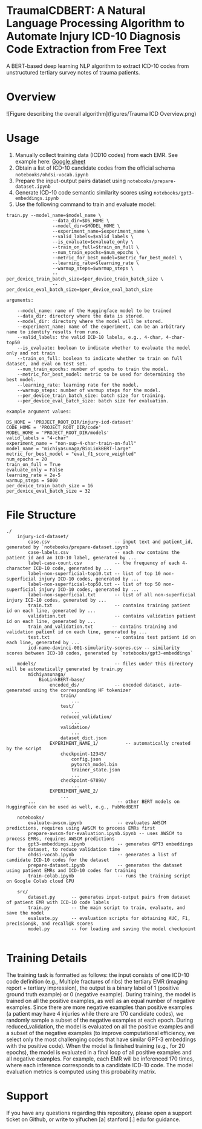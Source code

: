 # TraumaICDBERT: A Natural Language Processing Algorithm to Automate Injury ICD-10 Diagnosis Code Extraction from Free Text 

A BERT-based deep learning NLP algorithm to extract ICD-10 codes from unstructured tertiary survey notes of trauma patients.


# Overview

![Figure describing the overall algorithm](figures/Trauma ICD Overview.png)

# Usage

1. Manually collect training data (ICD10 codes) from each EMR. See example here: [Google sheet](https://docs.google.com/spreadsheets/d/19PKbWvzFohSQhzaMaz9lvfDuOqMZI8ZJM7aqzZ57Xeg/edit?usp=sharing)
2. Obtain a list of ICD-10 candidate codes from the official schema `notebooks/ohdsi-vocab.ipynb`
3. Prepare the input-output pairs dataset using `notebooks/prepare-dataset.ipynb`
4. Generate ICD-10 code semantic similarity scores using `notebooks/gpt3-embeddings.ipynb`
5. Use the following command to train and evaluate model:

```
train.py --model_name=$model_name \
                 --data_dir=$DS_HOME \
                 --model_dir=$MODEL_HOME \
                 --experiment_name=$experiment_name \
                 --valid_labels=$valid_labels \
                 --is_evaluate=$evaluate_only \
                 --train_on_full=$train_on_full \
                 --num_train_epochs=$num_epochs \
                 --metric_for_best_model=$metric_for_best_model \
                 --learning_rate=$learning_rate \
                 --warmup_steps=$warmup_steps \
                 --per_device_train_batch_size=$per_device_train_batch_size \
                 --per_device_eval_batch_size=$per_device_eval_batch_size

arguments:

    --model_name: name of the Huggingface model to be trained
    --data_dir: directory where the data is stored.
    --model_dir: directory where the model will be stored.
    --experiment_name: name of the experiment, can be an arbitrary name to identify results from runs.
    --valid_labels: the valid ICD-10 labels, e.g., 4-char, 4-char-top50
    --is_evaluate: boolean to indicate whether to evaluate the model only and not train
    --train_on_full: boolean to indicate whether to train on full dataset, and eval on test set.
    --num_train_epochs: number of epochs to train the model.
    --metric_for_best_model: metric to be used for determining the best model.
    --learning_rate: learning rate for the model.
    --warmup_steps: number of warmup steps for the model.
    --per_device_train_batch_size: batch size for training.
    --per_device_eval_batch_size: batch size for evaluation.

example argument values:

DS_HOME = 'PROJECT_ROOT_DIR/injury-icd-dataset'
CODE_HOME = 'PROJECT_ROOT_DIR/code'
MODEL_HOME = 'PROJECT_ROOT_DIR/models'
valid_labels = "4-char"
experiment_name = "non-sup-4-char-train-on-full"
model_name = "michiyasunaga/BioLinkBERT-large"
metric_for_best_model = "eval_f1_score_weighted"
num_epochs = 20
train_on_full = True
evaluate_only = False
learning_rate = 2e-5
warmup_steps = 5000
per_device_train_batch_size = 16
per_device_eval_batch_size = 32

```

# File Structure

```
./
    injury-icd-dataset/
        case.csv                        -- input text and patient_id, generated by `notebooks/prepare-dataset.ipynb`
        case-labels.csv                 -- each row contains the patient id and an ICD-10 label, generated by ...
        label-case-count.csv            -- the frequency of each 4-character ICD-10 code, generated by ...
        label-non-superficial-top10.txt -- list of top 10 non-superficial injury ICD-10 codes, generated by ...
        label-non-superficial-top50.txt -- list of top 50 non-superficial injury ICD-10 codes, generated by ...
        label-non-superficial.txt       -- list of all non-superficial injury ICD-10 codes, generated by ...
        train.txt                       -- contains training patient id on each line, generated by ...
        validation.txt                  -- contains validation patient id on each line, generated by ...
        train_and_validation.txt       -- contains training and validation patient id on each line, generated by ...
        test.txt                        -- contains test patient id on each line, generated by ...
        icd-name-davinci-001-simularity-scores.csv -- similarity scores between ICD-10 codes, generated by `notebooks/gpt3-embeddings`
    
    models/                             -- files under this directory will be automatically generated by train.py
        michiyasunaga/
            BioLinkBERT-base/
                encoded_ds/             -- encoded dataset, auto-generated using the corresponding HF tokenizer
                    train/
                        ...                 
                    test/
                        ...                 
                    reduced_validation/
                        ...                 
                    validation/
                        ...                 
                    dataset_dict.json
                EXPERIMENT_NAME_1/          -- automatically created by the script
                    checkpoint-12345/
                        config.json
                        pytorch_model.bin
                        trainer_state.json
                        ...
                    checkpoint-67890/
                        ...
                EXPERIMENT_NAME_2/          
                    ...
        ...                              -- other BERT models on HuggingFace can be used as well, e.g., PubMedBERT
    
    notebooks/
        evaluate-awscm.ipynb             -- evaluates AWSCM predictions, requires using AWSCM to process EMRs first
        prepare-awscm-for-evaluation.ipynb.ipynb -- uses AWSCM to process EMRs, requires AWSCM predictions
        gpt3-embeddings.ipynb            -- generates GPT3 embeddings for the dataset, to reduce validation time
        ohdsi-vocab.ipynb                -- generates a list of candidate ICD-10 codes for the dataset
        prepare-dataset.ipynb            -- generates the dataset using patient EMRs and ICD-10 codes for training
        train-colab.ipynb                -- runs the training script on Google Colab cloud GPU

    src/
        dataset.py      -- generates input-output pairs from dataset of patient EMR with ICD-10 code labels
        train.py        -- the main script to train, evaluate, and save the model
        evaluate.py     -- evaluation scripts for obtaining AUC, F1, precision@k, and recall@k scores
        model.py        -- for loading and saving the model checkpoint
    
```

# Training Details

The training task is formatted as follows: the input consists of one ICD-10 code definition (e.g., Multiple fractures of ribs) the tertiary EMR (imaging report + tertiary impression), the output is a binary label of 1 (positive ground truth example) or 0 (negative example). During training, the model is trained on all the positive examples, as well as an equal number of negative examples. Since there are more negative examples than positive examples (a patient may have 4 injuries while there are 170 candidate codes), we randomly sample a subset of the negative examples at each epoch. During reduced_validation, the model is evaluated on all the positive examples and a subset of the negative examples (to improve computational efficiency, we select only the most challenging codes that have similar GPT-3 embeddings with the positive code). When the model is finished training (e.g., for 20 epochs), the model is evaluated in a final loop of all positive examples and all negative examples. For example, each EMR will be inferenced 170 times, where each inference corresponds to a candidate ICD-10 code. The model evaluation metrics is computed using this probability matrix.



# Support
If you have any questions regarding this repository, please open a support ticket on Github, or write to yifuchen [a] stanford [.] edu for guidance.